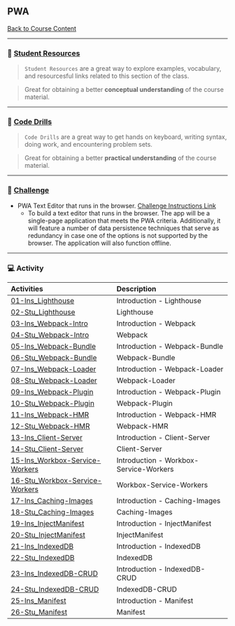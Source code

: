 ## PWA
[Back to Course Content](../../README.md)



-----
### :book: **[Student Resources](student-resources/README.md)**

> `Student Resources` are a great way to explore examples, vocabulary, and resourcesful links related to this section of the class.

> Great for obtaining a better **conceptual understanding** of the course material. 

------
### :dart: **[Code Drills](code-drills/README.md)**

> `Code Drills` are a great way to get hands on keyboard, writing syntax, doing work, and encountering problem sets. 

> Great for obtaining a better **practical understanding** of the course material. 

-----
### :pencil: **[Challenge](challenge/README.md)**

- PWA Text Editor that runs in the browser.
[Challenge Instructions Link](challenge/README.md)
    * To build a text editor that runs in the browser. The app will be a single-page application that meets the PWA criteria. Additionally, it will feature a number of data persistence techniques that serve as redundancy in case one of the options is not supported by the browser. The application will also function offline.

-----
### :computer: Activity


|  Activities |  Description |
|:--	|:--
|[01-Ins_Lighthouse](activities/01-Ins_Lighthouse)| Introduction - Lighthouse |
|[02-Stu_Lighthouse](activities/02-Stu_Lighthouse)| Lighthouse |
|[03-Ins_Webpack-Intro](activities/03-Ins_Webpack-Intro)| Introduction - Webpack |
|[04-Stu_Webpack-Intro](activities/04-Stu_Webpack-Intro)| Webpack |
|[05-Ins_Webpack-Bundle](activities/05-Ins_Webpack-Bundle)| Introduction - Webpack-Bundle |
|[06-Stu_Webpack-Bundle](activities/06-Stu_Webpack-Bundle)| Webpack-Bundle
|[07-Ins_Webpack-Loader](activities/07-Ins_Webpack-Loader)| Introduction - Webpack-Loader |
|[08-Stu_Webpack-Loader](activities/08-Stu_Webpack-Loader)| Webpack-Loader |
|[09-Ins_Webpack-Plugin](activities/09-Ins_Webpack-Plugin)| Introduction - Webpack-Plugin |
|[10-Stu_Webpack-Plugin](activities/10-Stu_Webpack-Plugin)| Webpack-Plugin|
|[11-Ins_Webpack-HMR](activities/11-Ins_Webpack-HMR)| Introduction - Webpack-HMR |
|[12-Stu_Webpack-HMR](activities/12-Stu_Webpack-HMR)| Webpack-HMR |
|[13-Ins_Client-Server](activities/13-Ins_Client-Server)| Introduction - Client-Server |
|[14-Stu_Client-Server](activities/14-Stu_Client-Server)| Client-Server |
|[15-Ins_Workbox-Service-Workers](activities/15-Ins_Workbox-Service-Workers)| Introduction - Workbox-Service-Workers |
|[16-Stu_Workbox-Service-Workers](activities/16-Stu_Workbox-Service-Workers)| Workbox-Service-Workers |
|[17-Ins_Caching-Images](activities/17-Ins_Caching-Images)| Introduction - Caching-Images |
|[18-Stu_Caching-Images](activities/18-Stu_Caching-Images)| Caching-Images |
|[19-Ins_InjectManifest](activities/19-Ins_InjectManifest)| Introduction - InjectManifest |
|[20-Stu_InjectManifest](activities/20-Stu_InjectManifest)| InjectManifest |
|[21-Ins_IndexedDB](activities/21-Ins_IndexedDB)| Introduction - IndexedDB |
|[22-Stu_IndexedDB](activities/22-Stu_IndexedDB)| IndexedDB |
|[23-Ins_IndexedDB-CRUD](activities/23-Ins_IndexedDB-CRUD)| Introduction - IndexedDB-CRUD |
|[24-Stu_IndexedDB-CRUD](activities/24-Stu_IndexedDB-CRUD)| IndexedDB-CRUD |
|[25-Ins_Manifest](activities/25-Ins_Manifest)| Introduction - Manifest |
|[26-Stu_Manifest](activities/26-Stu_Manifest)| Manifest |

